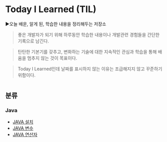 # Today I Learned (TIL)

▶오늘 배운, 알게 된, 학습한 내용을 정리해두는 저장소
   
 >좋은 개발자가 되기 위해 하루동안 학습한 내용이나 개발관련 경험들을 간단한 기록으로 남긴다.

 >탄탄한 기본기를 갖추고, 변화하는 기술에 대한 지속적인 관심과 학습을 통해 배움을 멈추지 않는 것이 목표이다.

 >Today I Learned인데 날짜를 표시하지 않는 이유는 조급해지지 않고 꾸준하기 위함이다.

#

## 분류
### Java
* [JAVA 설치](https://github.com/byunginK/TIL/blob/master/JAVAinstall.md)
* [JAVA 변수](https://github.com/byunginK/TIL/blob/master/Java%20Variable.md)
* [JAVA 연산자](https://github.com/byunginK/TIL/blob/master/java%20Operator.md)
